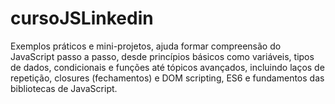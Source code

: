 # cursoJSLinkedin
Exemplos práticos e mini-projetos, ajuda formar compreensão do JavaScript passo a passo, desde princípios básicos como variáveis, tipos de dados, condicionais e funções até tópicos avançados, incluindo laços de repetição, closures (fechamentos) e DOM scripting, ES6 e fundamentos das bibliotecas de JavaScript.
